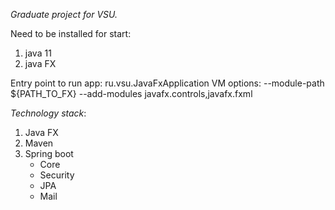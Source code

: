 *Graduate project for VSU.*

Need to be installed for start:
 1) java 11
 2) java FX
 
Entry point to run app: ru.vsu.JavaFxApplication
VM options: --module-path ${PATH_TO_FX} --add-modules javafx.controls,javafx.fxml

*Technology stack*:
1) Java FX
2) Maven
3) Spring boot
    - Core
    - Security
    - JPA
    - Mail